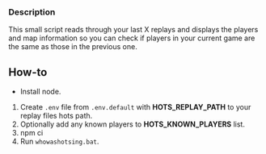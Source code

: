 ### Description
This small script reads through your last X replays and displays the players and map information so you can check if players in your current game are the same as those in the previous one.

## How-to
- Install node.
1. Create `.env` file from `.env.default` with **HOTS_REPLAY_PATH** to your replay files hots path.
2. Optionally add any known players to **HOTS_KNOWN_PLAYERS** list.
3. npm ci
4. Run `whowashotsing.bat`.
